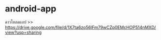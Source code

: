 # android-app
ดาวโหลดแอป >> https://drive.google.com/file/d/1X7ta6zo56lFm79wCZp0EMcHOP514nMXD/view?usp=sharing
